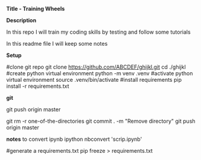 **Title - Training Wheels**


**Description**

In this repo I will train my coding skills by testing and follow some tutorials

In this readme file I will keep some notes 


**Setup**

#clone git repo
git clone https://github.com/ABCDEF/ghijkl.git
cd ./ghijkl
#create python virtual environment
python -m venv .venv
#activate python virtual environment
source .venv/bin/activate
#install requirements
pip install -r requirements.txt


**git**

git push origin master

git rm -r one-of-the-directories
git commit . -m "Remove directory"
git push origin master


**notes**
to convert ipynb
ipython nbconvert 'scrip.ipynb'

#generate a requirements.txt
pip freeze > requirements.txt